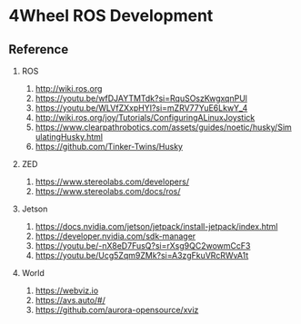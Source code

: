 # 4Wheel ROS Development

## Reference
1. ROS
   1. http://wiki.ros.org
   2. https://youtu.be/wfDJAYTMTdk?si=RquSOszKwgxqnPUl
   3. https://youtu.be/WLVfZXxpHYI?si=mZRV77YuE6LkwY_4
   4. http://wiki.ros.org/joy/Tutorials/ConfiguringALinuxJoystick
   5. https://www.clearpathrobotics.com/assets/guides/noetic/husky/SimulatingHusky.html
   6. https://github.com/Tinker-Twins/Husky

2. ZED
   1. https://www.stereolabs.com/developers/
   2. https://www.stereolabs.com/docs/ros/

3. Jetson
   1. https://docs.nvidia.com/jetson/jetpack/install-jetpack/index.html
   2. https://developer.nvidia.com/sdk-manager
   3. https://youtu.be/-nX8eD7FusQ?si=rXsg9QC2wowmCcF3
   4. https://youtu.be/Ucg5Zqm9ZMk?si=A3zgFkuVRcRWvA1t

4. World
   1. https://webviz.io
   2. https://avs.auto/#/
   3. https://github.com/aurora-opensource/xviz
